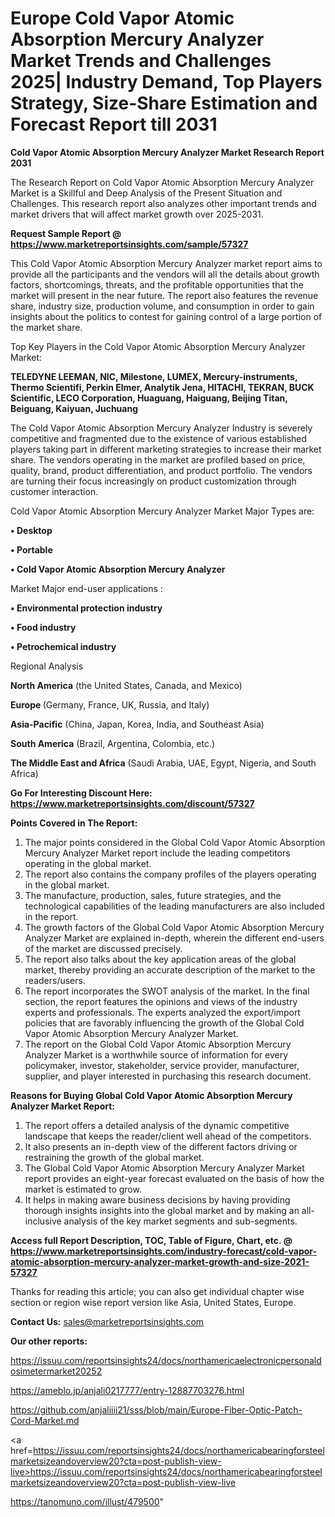 # Europe Cold Vapor Atomic Absorption Mercury Analyzer Market Trends and Challenges 2025| Industry Demand, Top Players Strategy, Size-Share Estimation and Forecast Report till 2031

<strong>Cold Vapor Atomic Absorption Mercury Analyzer Market Research Report 2031</strong>

The Research Report on Cold Vapor Atomic Absorption Mercury Analyzer Market is a Skillful and Deep Analysis of the Present Situation and Challenges. This research report also analyzes other important trends and market drivers that will affect market growth over 2025-2031.

<strong>Request Sample Report @ <a href=https://www.marketreportsinsights.com/sample/57327>https://www.marketreportsinsights.com/sample/57327</a></strong>

This Cold Vapor Atomic Absorption Mercury Analyzer market report aims to provide all the participants and the vendors will all the details about growth factors, shortcomings, threats, and the profitable opportunities that the market will present in the near future. The report also features the revenue share, industry size, production volume, and consumption in order to gain insights about the politics to contest for gaining control of a large portion of the market share.

Top Key Players in the Cold Vapor Atomic Absorption Mercury Analyzer Market:

<strong>TELEDYNE LEEMAN, NIC, Milestone, LUMEX, Mercury-instruments, Thermo Scientifi, Perkin Elmer, Analytik Jena, HITACHI, TEKRAN, BUCK Scientific, LECO Corporation, Huaguang, Haiguang, Beijing Titan, Beiguang, Kaiyuan, Juchuang</strong>

The Cold Vapor Atomic Absorption Mercury Analyzer Industry is severely competitive and fragmented due to the existence of various established players taking part in different marketing strategies to increase their market share. The vendors operating in the market are profiled based on price, quality, brand, product differentiation, and product portfolio. The vendors are turning their focus increasingly on product customization through customer interaction.

Cold Vapor Atomic Absorption Mercury Analyzer Market Major Types are:

<strong>• Desktop

• Portable

• Cold Vapor Atomic Absorption Mercury Analyzer</strong>

Market Major end-user applications :

<strong>• Environmental protection industry

• Food industry

• Petrochemical industry</strong>

Regional Analysis

</u><strong><b>North America</b></strong> (the United States, Canada, and Mexico)

<strong><b>Europe </b></strong>(Germany, France, UK, Russia, and Italy)

<strong><b>Asia-Pacific</b></strong> (China, Japan, Korea, India, and Southeast Asia)

<strong><b>South America</b></strong> (Brazil, Argentina, Colombia, etc.)

<strong><b>The Middle East and Africa</b></strong> (Saudi Arabia, UAE, Egypt, Nigeria, and South Africa)

<strong>Go For Interesting Discount Here: <a href=https://www.marketreportsinsights.com/discount/57327>https://www.marketreportsinsights.com/discount/57327</a></strong>

<strong>Points Covered in The Report:</strong>
<ol>
  <li>The major points considered in the Global Cold Vapor Atomic Absorption Mercury Analyzer Market report include the leading competitors operating in the global market.</li>
  <li>The report also contains the company profiles of the players operating in the global market.</li>
  <li>The manufacture, production, sales, future strategies, and the technological capabilities of the leading manufacturers are also included in the report.</li>
  <li>The growth factors of the Global Cold Vapor Atomic Absorption Mercury Analyzer Market are explained in-depth, wherein the different end-users of the market are discussed precisely.</li>
  <li>The report also talks about the key application areas of the global market, thereby providing an accurate description of the market to the readers/users.</li>
  <li>The report incorporates the SWOT analysis of the market. In the final section, the report features the opinions and views of the industry experts and professionals. The experts analyzed the export/import policies that are favorably influencing the growth of the Global Cold Vapor Atomic Absorption Mercury Analyzer Market.</li>
  <li>The report on the Global Cold Vapor Atomic Absorption Mercury Analyzer Market is a worthwhile source of information for every policymaker, investor, stakeholder, service provider, manufacturer, supplier, and player interested in purchasing this research document.</li>
</ol>
<strong>Reasons for Buying Global Cold Vapor Atomic Absorption Mercury Analyzer Market Report:</strong>

<ol>
  <li>The report offers a detailed analysis of the dynamic competitive landscape that keeps the reader/client well ahead of the competitors.</li>
  <li>It also presents an in-depth view of the different factors driving or restraining the growth of the global market.</li>
  <li>The Global Cold Vapor Atomic Absorption Mercury Analyzer Market report provides an eight-year forecast evaluated on the basis of how the market is estimated to grow.</li>
  <li>It helps in making aware business decisions by having providing thorough insights insights into the global market and by making an all-inclusive analysis of the key market segments and sub-segments.</li>
</ol>
<strong>Access full Report Description, TOC, Table of Figure, Chart, etc. @ <a href=https://www.marketreportsinsights.com/industry-forecast/cold-vapor-atomic-absorption-mercury-analyzer-market-growth-and-size-2021-57327>https://www.marketreportsinsights.com/industry-forecast/cold-vapor-atomic-absorption-mercury-analyzer-market-growth-and-size-2021-57327</a></strong>


Thanks for reading this article; you can also get individual chapter wise section or region wise report version like Asia, United States, Europe.

<strong>Contact Us:</strong>
sales@marketreportsinsights.com

<strong>Our other reports:</strong>

<a href=https://issuu.com/reportsinsights24/docs/northamericaelectronicpersonaldosimetermarket20252>https://issuu.com/reportsinsights24/docs/northamericaelectronicpersonaldosimetermarket20252</a>

<a href=https://ameblo.jp/anjali0217777/entry-12887703276.html>https://ameblo.jp/anjali0217777/entry-12887703276.html</a>

<a href=https://github.com/anjaliiii21/sss/blob/main/Europe-Fiber-Optic-Patch-Cord-Market.md>https://github.com/anjaliiii21/sss/blob/main/Europe-Fiber-Optic-Patch-Cord-Market.md</a>

<a href=https://issuu.com/reportsinsights24/docs/northamericabearingforsteelmarketsizeandoverview20?cta=post-publish-view-live>https://issuu.com/reportsinsights24/docs/northamericabearingforsteelmarketsizeandoverview20?cta=post-publish-view-live</a>

<a href=https://tanomuno.com/illust/479500>https://tanomuno.com/illust/479500</a>"
